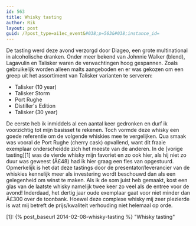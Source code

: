 ```yaml
---
id: 563
title: Whisky tasting
author: Rik
layout: post
guid: /?post_type=ai1ec_event&#038;p=563&#038;instance_id=
---
```

De tasting werd deze avond verzorgd door Diageo, een grote multinational in alcoholische dranken. Onder meer bekend van Johnnie Walker (blend), Lagavulin en Talisker waren de verwachtingen hoog gespannen. Zoals gebruikelijk worden alleen malts aangeboden en er was gekozen om een greep uit het assortiment van Talisker varianten te serveren:

  * Talisker (10 year)
  * Talisker Storm
  * Port Rughe
  * Distiller's Edition
  * Talisker (30 year)

De eerste heb ik inmiddels al een aantal keer gedronken en durf ik voorzichtig tot mijn basisset te rekenen. Toch vormde deze whisky een goede referentie om de volgende whiskies mee te vergelijken. Qua smaak was vooral de Port Rughe (cherry cask) opvallend, want dit fraaie exemplaar onderscheidde zich het meeste van de anderen. In de [vorige tasting][1] was de vierde whisky mijn favoriet en zo ook hier, als hij niet zo duur was geweest (Â£48) had ik hier graag een fles van opgestuurd. Opmerkelijk is het dat deze tastings door de presentator/leverancier van de whiskies kennelijk meer als investering wordt beschouwd dan als een gelegenheid om winst te maken. Als ik de som juist heb gemaakt, kost een glas van de laatste whisky namelijk twee keer zo veel als de entree voor de avond! Inderdaad, het dertig jaar oude exemplaar gaat voor niet minder dan Â£300 over de toonbank. Hoewel deze complexe whisky mij zeer plezierde is wat mij betreft de prijs/kwaliteit verhouding niet helemaal op orde.

 [1]: {% post_baseurl 2014-02-08-whisky-tasting %} "Whisky tasting"